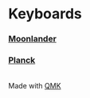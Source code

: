 # Keyboards

### [Moonlander](/keyboards/moonlander/)
### [Planck](/keyboards/planck/)
\
Made with [QMK](https://github.com/qmk/qmk_firmware)

